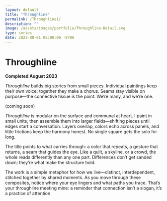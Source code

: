 ```yaml
---
layout: default
title: "Throughline"
permalink: /Throughline1/
description: ""
image: /assets/images/portfolio/Throughline-Detail.svg
type: series  
date: 2023-08-01 08:00:00 -0700
---
```


# Throughline  
**Completed August 2023**  

*Throughline* builds big stories from small pieces. Individual paintings keep their own voice; together they make a chorus. Seams stay visible on purpose—the connective tissue is the point. We’re many, and we’re one.  

(coming soon)

*Throughline* is modular on the surface and communal at heart. I paint in small units, then assemble them into larger fields—shifting pieces until edges start a conversation. Layers overlap, colors echo across panels, and little frictions keep the harmony honest. No single square gets the solo for long.  

The title points to what carries through: a color that repeats, a gesture that returns, a seam that guides the eye. Like a quilt, a skyline, or a crowd, the whole reads differently than any one part. Differences don’t get sanded down; they’re what make the structure hold.  

The work is a simple metaphor for how we live—distinct, interdependent, stitched together by shared moments. As you move through these composites, notice where your eye lingers and what paths you trace. That’s your throughline meeting mine: a reminder that connection isn’t a slogan, it’s a practice of attention.  
